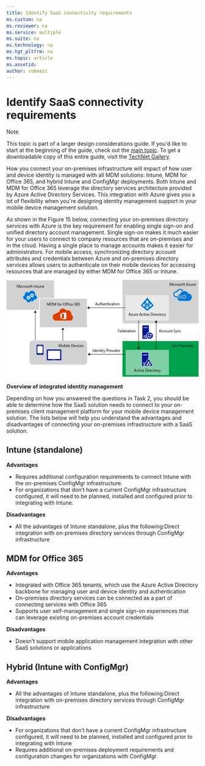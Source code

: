 ```yaml
---
title: Identify SaaS connectivity requirements
ms.custom: na
ms.reviewer: na
ms.service: multiple
ms.suite: na
ms.technology: na 
ms.tgt_pltfrm: na
ms.topic: article
ms.assetid:  
author: robmazz
---
```

# Identify SaaS connectivity requirements

>[!NOTE]
>This topic is part of a larger design considerations guide. If you'd like to start at the beginning of the guide, check out the [main topic](mdm-design-considerations-guide.md). To get a downloadable copy of this entire guide, visit the [TechNet Gallery](https://gallery.technet.microsoft.com/Mobile-Device-Management-7d401582).

How you connect your on-premises infrastructure will impact of how user and device identity is managed with all MDM solutions: Intune, MDM for Office 365, and hybrid Intune and ConfigMgr deployments. Both Intune and MDM for Office 365 leverage the directory services architecture provided by Azure Active Directory Services. This integration with Azure gives you a lot of flexibility when you're designing identity management support in your mobile device management solution.

As shown in the Figure 15 below, connecting your on-premises directory services with Azure is the key requirement for enabling single sign-on and unified directory account management. Single sign-on makes it much easier for your users to connect to company resources that are on-premises and in the cloud. Having a single place to manage accounts makes it easier for administrators. For mobile access, synchronizing directory account attributes and credentials between Azure and on-premises directory services allows users to authenticate on their mobile devices for accessing resources that are managed by either MDM for Office 365 or Intune.

![Overview of integrated identity management](./media/MDM_Figure_15.png)

**Overview of integrated identity management**

Depending on how you answered the questions in Task 2, you should be able to determine how the SaaS solution needs to connect to your on-premises client management platform for your mobile device management solution. The lists below will help you understand the advantages and disadvantages of connecting your on-premises infrastructure with a SaaS solution.

## Intune (standalone)

**Advantages**

- Requires additional configuration requirements to connect Intune with the on-premises ConfigMgr infrastructure.
- For organizations that don’t have a current ConfigMgr infrastructure configured, it will need to be planned, installed and configured prior to integrating with Intune.

**Disadvantages**

- All the advantages of Intune standalone, plus the following:Direct integration with on-premises directory services through ConfigMgr infrastructure

## MDM for Office 365

**Advantages**

- Integrated with Office 365 tenants, which use the Azure Active Directory backbone for managing user and device identity and authentication
- On-premises directory services can be connected as a part of connecting services with Office 365
- Supports user self-management and single sign-on experiences that can leverage existing on-premises account credentials

**Disadvantages**

- Doesn’t support mobile application management integration with other SaaS solutions or applications

## Hybrid (Intune with ConfigMgr)

**Advantages**

- All the advantages of Intune standalone, plus the following:Direct integration with on-premises directory services through ConfigMgr infrastructure

**Disadvantages**

- For organizations that don’t have a current ConfigMgr infrastructure configured, it will need to be planned, installed and configured prior to integrating with Intune
- Requires additional on-premises deployment requirements and configuration changes for organizations with ConfigMgr.